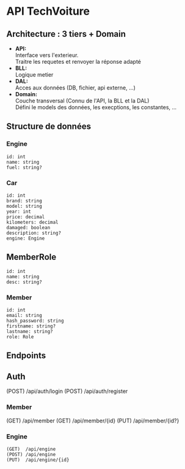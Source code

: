 # API TechVoiture

## Architecture : 3 tiers + Domain
- **API:** \
Interface vers l'exterieur. \
Traitre les requetes et renvoyer la réponse adapté
- **BLL:** \
Logique metier
- **DAL:** \
Acces aux données (DB, fichier, api externe, ...)
- **Domain:** \
Couche transversal (Connu de l'API, la BLL et la DAL) \
Défini le models des données, les execptions, les constantes, ...

## Structure de données

### Engine
```
id: int
name: string
fuel: string?
```

### Car
```
id: int
brand: string
model: string
year: int
price: decimal
kilometers: decimal
damaged: boolean
description: string?
engine: Engine
```

## MemberRole
```
id: int
name: string
desc: string?
```

### Member
```
id: int
email: string
hash_password: string
firstname: string?
lastname: string?
role: Role
```


## Endpoints

## Auth
(POST) /api/auth/login
(POST) /api/auth/register

### Member
(GET) /api/member
(GET) /api/member/{id}
(PUT) /api/member/{id?}

### Engine
```
(GET)  /api/engine
(POST) /api/engine
(PUT)  /api/engine/{id}
```
